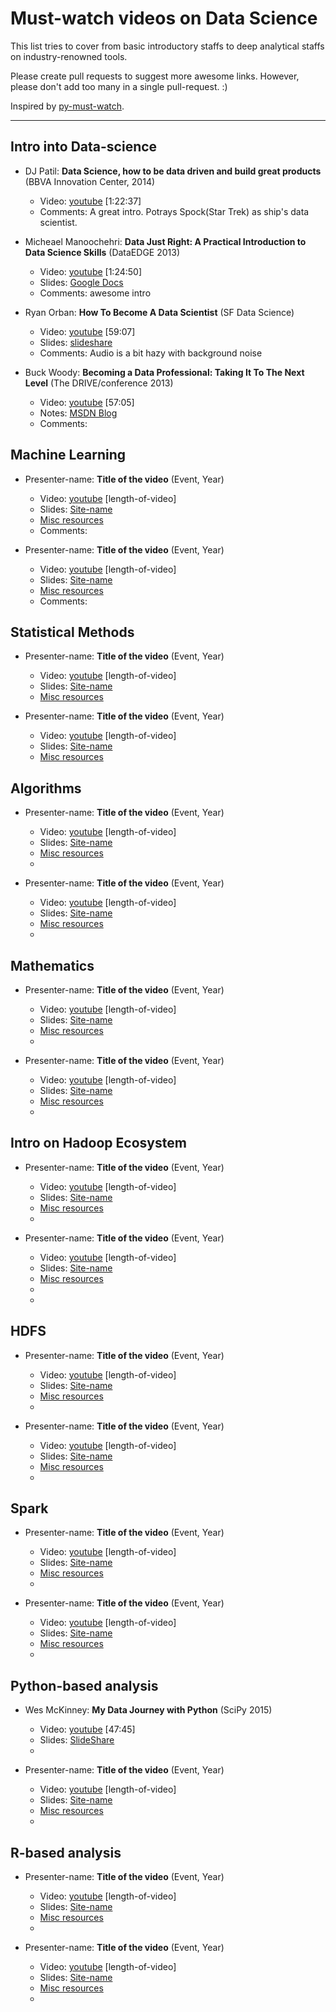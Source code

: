 Must-watch videos on Data Science
=============
This list tries to cover from basic introductory staffs to deep analytical staffs on industry-renowned tools.

Please create pull requests to suggest more awesome links. However, please don't add too many in a single pull-request. :)

Inspired by [py-must-watch](https://github.com/s16h/py-must-watch). 

------------------------------------------------------

## Intro into Data-science
* DJ Patil: **Data Science, how to be data driven and build great products** (BBVA Innovation Center, 2014)
    * Video: [youtube](https://www.youtube.com/watch?v=54t7bSXniAs) [1:22:37]
    * Comments: A great intro. Potrays Spock(Star Trek) as ship's data scientist.

* Micheael Manoochehri: **Data Just Right: A Practical Introduction to Data Science Skills** (DataEDGE 2013)
    * Video: [youtube](https://www.youtube.com/watch?v=rpwZ_i-9U0o) [1:24:50]
    * Slides: [Google Docs](http://goo.gl/sCmF0)
    * Comments: awesome intro

* Ryan Orban: **How To Become A Data Scientist** (SF Data Science)
    * Video: [youtube](https://www.youtube.com/watch?v=c52IOlnPw08) [59:07]
    * Slides: [slideshare](http://www.slideshare.net/ryanorban/how-to-become-a-data-scientist)
    * Comments: Audio is a bit hazy with background noise

* Buck Woody: **Becoming a Data Professional: Taking It To The Next Level** (The DRIVE/conference 2013)
    * Video: [youtube](https://www.youtube.com/watch?v=Zdh3p4EKLeQ) [57:05]
    * Notes: [MSDN Blog](http://blogs.msdn.com/b/buckwoody/archive/2013/02/21/link-list-becoming-a-data-professional.aspx)
    * Comments: 


## Machine Learning
* Presenter-name: **Title of the video** (Event, Year)
    * Video: [youtube](video-link) [length-of-video]
    * Slides: [Site-name](slide-link)
    * [Misc resources](link)
    * Comments:  


* Presenter-name: **Title of the video** (Event, Year)
    * Video: [youtube](video-link) [length-of-video]
    * Slides: [Site-name](slide-link)
    * [Misc resources](link)
    * Comments: 


## Statistical Methods
* Presenter-name: **Title of the video** (Event, Year)
    * Video: [youtube](video-link) [length-of-video]
    * Slides: [Site-name](slide-link)
    * [Misc resources](link)


* Presenter-name: **Title of the video** (Event, Year)
    * Video: [youtube](video-link) [length-of-video]
    * Slides: [Site-name](slide-link)
    * [Misc resources](link)
 



## Algorithms
* Presenter-name: **Title of the video** (Event, Year)
    * Video: [youtube](video-link) [length-of-video]
    * Slides: [Site-name](slide-link)
    * [Misc resources](link)
    * 

* Presenter-name: **Title of the video** (Event, Year)
    * Video: [youtube](video-link) [length-of-video]
    * Slides: [Site-name](slide-link)
    * [Misc resources](link)
    * 



## Mathematics
* Presenter-name: **Title of the video** (Event, Year)
    * Video: [youtube](video-link) [length-of-video]
    * Slides: [Site-name](slide-link)
    * [Misc resources](link)
    * 

* Presenter-name: **Title of the video** (Event, Year)
    * Video: [youtube](video-link) [length-of-video]
    * Slides: [Site-name](slide-link)
    * [Misc resources](link)
    * 



## Intro on Hadoop Ecosystem
* Presenter-name: **Title of the video** (Event, Year)
    * Video: [youtube](video-link) [length-of-video]
    * Slides: [Site-name](slide-link)
    * [Misc resources](link)
    * 

* Presenter-name: **Title of the video** (Event, Year)
    * Video: [youtube](video-link) [length-of-video]
    * Slides: [Site-name](slide-link)
    * [Misc resources](link)
    * 
    * 


## HDFS
* Presenter-name: **Title of the video** (Event, Year)
    * Video: [youtube](video-link) [length-of-video]
    * Slides: [Site-name](slide-link)
    * [Misc resources](link)
    * 

* Presenter-name: **Title of the video** (Event, Year)
    * Video: [youtube](video-link) [length-of-video]
    * Slides: [Site-name](slide-link)
    * [Misc resources](link)
    * 


## Spark
* Presenter-name: **Title of the video** (Event, Year)
    * Video: [youtube](video-link) [length-of-video]
    * Slides: [Site-name](slide-link)
    * [Misc resources](link)
    * 

* Presenter-name: **Title of the video** (Event, Year)
    * Video: [youtube](video-link) [length-of-video]
    * Slides: [Site-name](slide-link)
    * [Misc resources](link)
    * 


## Python-based analysis
* Wes McKinney: **My Data Journey with Python** (SciPy 2015)
    * Video: [youtube](https://www.youtube.com/watch?v=kHdkFyGCxiY) [47:45]
    * Slides: [SlideShare](http://www.slideshare.net/wesm/my-data-journey-with-python)
    *  

* Presenter-name: **Title of the video** (Event, Year)
    * Video: [youtube](video-link) [length-of-video]
    * Slides: [Site-name](slide-link)
    * [Misc resources](link)
    * 


## R-based analysis
* Presenter-name: **Title of the video** (Event, Year)
    * Video: [youtube](video-link) [length-of-video]
    * Slides: [Site-name](slide-link)
    * [Misc resources](link)
    * 

* Presenter-name: **Title of the video** (Event, Year)
    * Video: [youtube](video-link) [length-of-video]
    * Slides: [Site-name](slide-link)
    * [Misc resources](link)
    * 
